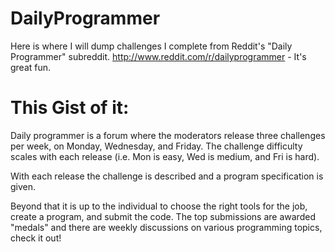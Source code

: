 DailyProgrammer
===============

Here is where I will dump challenges I complete from Reddit's "Daily Programmer" subreddit.
http://www.reddit.com/r/dailyprogrammer - It's great fun.

This Gist of it:
===============

Daily programmer is a forum where the moderators release three challenges per week, on Monday, Wednesday, and Friday.
The challenge difficulty scales with each release (i.e. Mon is easy, Wed is medium, and Fri is hard).

With each release the challenge is described and a program specification is given.

Beyond that it is up to the individual to choose the right tools for the job, create a program, and submit the code.
The top submissions are awarded "medals" and there are weekly discussions on various programming topics, check it out!

